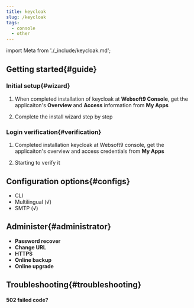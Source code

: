 ```yaml
---
title: keycloak
slug: /keycloak
tags:
  - console
  - other
---
```


import Meta from './_include/keycloak.md';

<Meta name="meta" />

## Getting started{#guide}

### Initial setup{#wizard}

1. When completed installation of keycloak at **Websoft9 Console**, get the applicaiton's **Overview** and **Access** information from **My Apps**  

2. Complete the install wizard step by step

### Login verification{#verification}

1. Completed installation keycloak at Websoft9 console, get the applicaiton's overview and access credentials from **My Apps**  

2. Starting to verify it

## Configuration options{#configs}

- CLI
- Multilingual (√)
- SMTP (√)

## Administer{#administrator}

- **Password recover**
- **Change URL**
- **HTTPS**
- **Online backup**
- **Online upgrade**

## Troubleshooting{#troubleshooting}

#### 502 failed code?